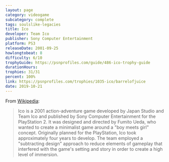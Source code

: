 ```yaml
---
layout: page
category: videogame
subcategory: complete
tags: soulslike-legacies
title: Ico
developer: Team Ico
publisher: Sony Computer Entertainment
platform: PS3
releaseDate: 2001-09-25
howlongtobeat: 8
difficulty: 6/10
trophyGuide: https://psnprofiles.com/guide/486-ico-trophy-guide
durationHours:
trophies: 31/31
percent: 100%
link: https://psnprofiles.com/trophies/1035-ico/barrelofjuice
date: 2019-10-21
---
```


From [Wikipedia](https://en.wikipedia.org/wiki/Ico):

> Ico is a 2001 action-adventure game developed by Japan Studio and Team Ico and published by Sony Computer Entertainment for the PlayStation 2. It was designed and directed by Fumito Ueda, who wanted to create a minimalist game around a "boy meets girl" concept. Originally planned for the PlayStation, Ico took approximately four years to develop. The team employed a "subtracting design" approach to reduce elements of gameplay that interfered with the game's setting and story in order to create a high level of immersion.
